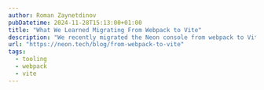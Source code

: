 ```yaml
---
author: Roman Zaynetdinov
pubDatetime: 2024-11-28T15:13:00+01:00
title: "What We Learned Migrating From Webpack to Vite"
description: "We recently migrated the Neon console from webpack to Vite. We share the challenges we faced and the improvements we gained with the change."
url: "https://neon.tech/blog/from-webpack-to-vite"
tags:
  - tooling
  - webpack
  - vite
---
```

